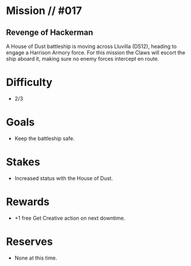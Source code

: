 # Mission // #017
## Revenge of Hackerman

A House of Dust battleship is moving across Lluvilla (DS12), heading to engage a Harrison Armory force. For this mission the Claws will escort the ship aboard it, making sure no enemy forces intercept en route.

# Difficulty
- 2/3

# Goals
- Keep the battleship safe.

# Stakes
- Increased status with the House of Dust.

# Rewards
- +1 free Get Creative action on next downtime.

# Reserves
- None at this time.